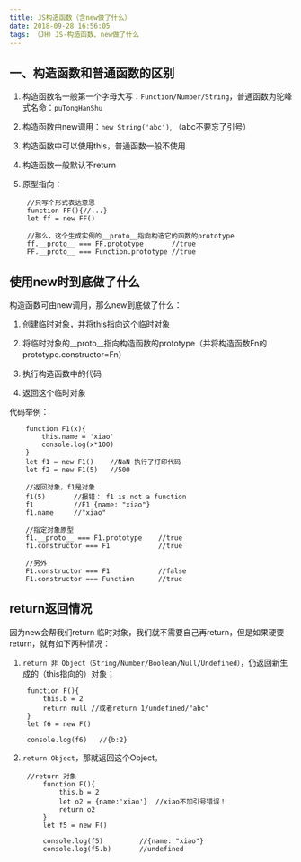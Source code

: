 ```yaml
---
title: JS构造函数（含new做了什么）
date: 2018-09-28 16:56:05
tags: （JH）JS-构造函数、new做了什么
---
```


## 一、构造函数和普通函数的区别
	
1. 构造函数名一般第一个字母大写：`Function/Number/String`，普通函数为驼峰式名命：`puTongHanShu`

2. 构造函数由new调用：`new String('abc')`, （abc不要忘了引号）

3. 构造函数中可以使用this，普通函数一般不使用

3. 构造函数一般默认不return

4. 原型指向： 

		//只写个形式表达意思
		function FF(){//...}
		let ff = new FF()

		//那么，这个生成实例的__proto__指向构造它的函数的prototype
		ff.__proto__ === FF.prototype		//true
		FF.__proto__ === Function.prototype	//true	


## 使用new时到底做了什么
构造函数可由new调用，那么new到底做了什么：

1. 创建临时对象，并将this指向这个临时对象

2. 将临时对象的\_\_proto\_\_指向构造函数的prototype（并将构造函数Fn的prototype.constructor=Fn）

3. 执行构造函数中的代码

4. 返回这个临时对象

代码举例：

		function F1(x){
			this.name = 'xiao'
			console.log(x*100)
		}
		let f1 = new F1()	 //NaN 执行了打印代码
		let f2 = new F1(5)	 //500

		//返回对象，f1是对象
		f1(5)	    //报错： f1 is not a function
		f1		    //F1 {name: "xiao"}
		f1.name		//"xiao"

		//指定对象原型
		f1.__proto__ === F1.prototype	 //true
		f1.constructor === F1		     //true
		
		//另外
		F1.constructor === F1			 //false
		F1.constructor === Function		 //true


## return返回情况

因为new会帮我们return 临时对象，我们就不需要自己再return，但是如果硬要return，就有如下两种情况：

1. `return 非 Object（String/Number/Boolean/Null/Undefined）`，仍返回新生成的（this指向的）对象；

		function F(){
			this.b = 2
			return null	//或者return 1/undefined/"abc"
		}
		let f6 = new F()

		console.log(f6)   //{b:2}

2. `return Object`，那就返回这个Object。
	
		//return 对象
			function F(){
				this.b = 2
				let o2 = {name:'xiao'}	//xiao不加引号错误！
				return o2	
			}
			let f5 = new F()
	
			console.log(f5)			//{name: "xiao"}
			console.log(f5.b)		//undefined